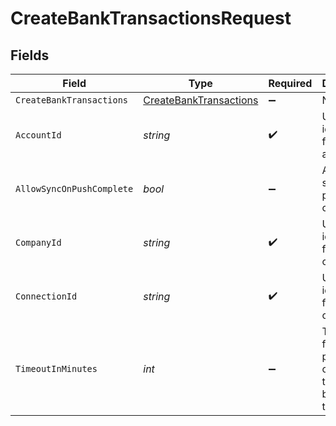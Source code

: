 # CreateBankTransactionsRequest


## Fields

| Field                                                                   | Type                                                                    | Required                                                                | Description                                                             | Example                                                                 |
| ----------------------------------------------------------------------- | ----------------------------------------------------------------------- | ----------------------------------------------------------------------- | ----------------------------------------------------------------------- | ----------------------------------------------------------------------- |
| `CreateBankTransactions`                                                | [CreateBankTransactions](../../models/shared/CreateBankTransactions.md) | :heavy_minus_sign:                                                      | N/A                                                                     |                                                                         |
| `AccountId`                                                             | *string*                                                                | :heavy_check_mark:                                                      | Unique identifier for an account.                                       | 13d946f0-c5d5-42bc-b092-97ece17923ab                                    |
| `AllowSyncOnPushComplete`                                               | *bool*                                                                  | :heavy_minus_sign:                                                      | Allow a sync upon push completion.                                      |                                                                         |
| `CompanyId`                                                             | *string*                                                                | :heavy_check_mark:                                                      | Unique identifier for a company.                                        | 8a210b68-6988-11ed-a1eb-0242ac120002                                    |
| `ConnectionId`                                                          | *string*                                                                | :heavy_check_mark:                                                      | Unique identifier for a connection.                                     | 2e9d2c44-f675-40ba-8049-353bfcb5e171                                    |
| `TimeoutInMinutes`                                                      | *int*                                                                   | :heavy_minus_sign:                                                      | Time limit for the push operation to complete before it is timed out.   |                                                                         |